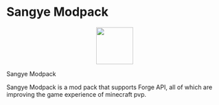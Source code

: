 # Sangye Modpack
<p align="center">
    <a href="http://comdo.lolime.cn"><img src="https://s1.ax1x.com/2022/10/26/xWvlH1.png" width="86" height="86"></a>
</p>

<a align="center">Sangye Modpack</a>

Sangye Modpack is a mod pack that supports Forge API, all of which are improving the game experience of minecraft pvp.
